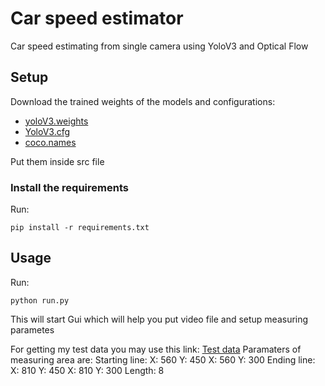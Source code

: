 # Car speed estimator
Car speed estimating from single camera using YoloV3 and Optical Flow

## Setup
Download the trained weights of the models and configurations:
- [yoloV3.weights](https://pjreddie.com/media/files/yolov3.weights)
- [YoloV3.cfg](https://github.com/pjreddie/darknet/blob/master/cfg/yolov3.cfg)
- [coco.names](https://github.com/pjreddie/darknet/blob/master/data/coco.names)

Put them inside src file

### Install the requirements

Run:
```
pip install -r requirements.txt
```

## Usage
Run:
```
python run.py
```

This will start Gui which will help you put video file and setup measuring parametes

For getting my test data you may use this link:
[Test data](https://www.dropbox.com/sh/e7p0bx68zmq24tf/AAARDee2y2o7i1615U7_kpRma?dl=0)
Paramaters of measuring area are:
Starting line:
X: 560 Y: 450
X: 560 Y: 300
Ending line:
X: 810 Y: 450
X: 810 Y: 300
Length: 8

